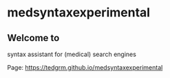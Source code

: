 # medsyntaxexperimental

## Welcome to 

syntax assistant for (medical) search engines

Page: https://tedgrm.github.io/medsyntaxexperimental

##
